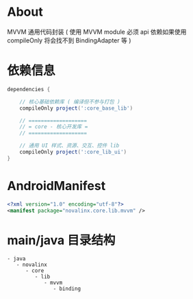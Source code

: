 
# About

MVVM 通用代码封装 ( 使用 MVVM module 必须 api 依赖如果使用 compileOnly 将会找不到 BindingAdapter 等 )

# 依赖信息

```groovy
dependencies {

    // 核心基础依赖库 ( 编译但不参与打包 )
    compileOnly project(':core_base_lib')

    // ===================
    // = core - 核心开发库 =
    // ===================

    // 通用 UI 样式、资源、交互、控件 lib
    compileOnly project(':core_lib_ui')
}
```

# AndroidManifest

```xml
<?xml version="1.0" encoding="utf-8"?>
<manifest package="novalinx.core.lib.mvvm" />
```

# main/java 目录结构

```
- java                              
   - novalinx                   
      - core                        
         - lib                      
            - mvvm                  
               - binding            
```